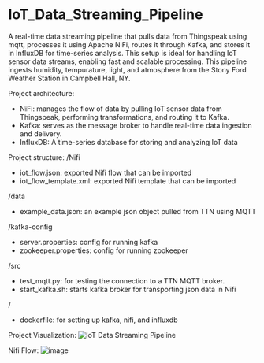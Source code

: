 # IoT_Data_Streaming_Pipeline

A real-time data streaming pipeline that pulls data from Thingspeak using mqtt, processes it using Apache NiFi, routes it through Kafka, and stores it in InfluxDB for time-series analysis. This setup is ideal for handling IoT sensor data streams, enabling fast and scalable processing. This pipeline ingests humidity, tempurature, light, and atmosphere from the Stony Ford Weather Station in Campbell Hall, NY.

Project architecture:
- NiFi: manages the flow of data by pulling IoT sensor data from Thingspeak, performing transformations, and routing it to Kafka.
- Kafka: serves as the message broker to handle real-time data ingestion and delivery.
- InfluxDB: A time-series database for storing and analyzing IoT data

Project structure:
/Nifi
- iot_flow.json: exported Nifi flow that can be imported
- iot_flow_template.xml: exported Nifi template that can be imported

/data
- example_data.json: an example json object pulled from TTN using MQTT

/kafka-config
- server.properties: config for running kafka
- zookeeper.properties: config for running zookeeper

/src
- test_mqtt.py: for testing the connection to a TTN MQTT broker.
- start_kafka.sh: starts kafka broker for transporting json data in Nifi

/
- dockerfile: for setting up kafka, nifi, and influxdb

Project Visualization:
![IoT Data Streaming Pipeline](https://github.com/user-attachments/assets/925aedbe-6b86-4a7d-9b98-718c79df531f)


Nifi Flow:
![image](https://github.com/user-attachments/assets/b8db6351-c715-4eb2-9ca5-6e124f53e679)
